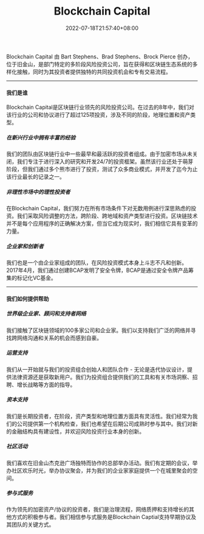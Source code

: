 ﻿---
weight: 
title: "Blockchain Capital"
description: "Blockchain Capital 由 Bart Stephens、Brad Stephens、Brock Pierce 创办，位于旧金山，是部门特定的多阶段风险投资公司，旨在获得和区块链生态系统的多样化接触，同时为其投资者..."
date: 2022-07-18T21:57:40+08:00
lastmod: 2022-07-18T16:45:40+08:00
draft: false
authors: ["MineW"]
featuredImage: "blockchain-capital.jpg"
link: "https://blockchain.capital/"
tags: ["投资机构","Blockchain Capital"]
categories: ["navigation"]
navigation: ["投资机构"]
lightgallery: true
toc: true
pinned: false
recommend: false
recommend1: false
---
Blockchain Capital 由 Bart Stephens、Brad Stephens、Brock Pierce 创办，位于旧金山，是部门特定的多阶段风险投资公司，旨在获得和区块链生态系统的多样化接触，同时为其投资者提供独特的共同投资机会和专有交易流程。

---

#### 我们是谁

Blockchain Capital是区块链行业领先的风险投资公司。在过去的8年中，我们对该行业的公司和协议进行了超过125项投资，涉及不同的阶段，地理位置和资产类型。

##### 在新兴行业中拥有丰富的经验

我们的团队由区块链行业中一些最早和最活跃的投资者组成。由于加密市场从未关闭，我们专注于进行深入的研究和开发24/7的投资框架。虽然该行业还处于萌芽阶段，但我们通过多个熊市进行了投资，测试了众多商业模式，并开发了迄今为止该行业最长的记录之一。

##### 非理性市场中的理性投资者

在Blockchain Capital，我们努力在所有市场条件下对无数用例进行深思熟虑的投资。我们采取风险调整的方法，跨阶段、跨地域和资产类型进行投资。区块链技术并不是每个应用程序的正确解决方案，但当它成为现实时，我们相信它具有变革的力量。

##### 企业家和创新者

我们也是一个由企业家组成的团队，在风险投资模式本身上斗志不凡和创新。2017年4月，我们通过创建BCAP发明了安全令牌，BCAP是通过安全令牌产品筹集的标记化VC基金。

---

#### 我们如何提供帮助

##### 世界级企业家、顾问和支持者网络

我们接触了区块链领域的100多家公司和企业家。我们以支持我们广泛的网络并寻找跨网络沟通和关系的机会而感到自豪。

##### 运营支持

我们从一开始就与我们的投资组合创始人和团队合作 - 无论是迭代协议设计，提供法律资源还是获取新用户。我们为投资组合提供我们的工具和有关市场洞察、招聘、增长战略等方面的指导。

##### 资本支持

我们是长期投资者，在阶段，资产类型和地理位置方面具有灵活性。我们经常为我们的公司提供第一个机构检查，我们也希望在后期公司成熟时参与其中。我们对新的金融结构具有建设性，并欢迎风险投资行业本身的创新。

##### 社区活动

我们喜欢在旧金山杰克逊广场独特而协作的总部举办活动。我们有定期的会议，举办社区欢乐时光，举办协议聚会，并为我们的企业家家庭提供一个在城里聚会的空间。

##### 参与式服务

作为领先的加密资产/协议的投资者，我们是治理流程，网络质押和支持增长的其他方式的积极参与者。我们相信参与式服务是Blockchain Captial支持早期协议及其团队的关键方式。